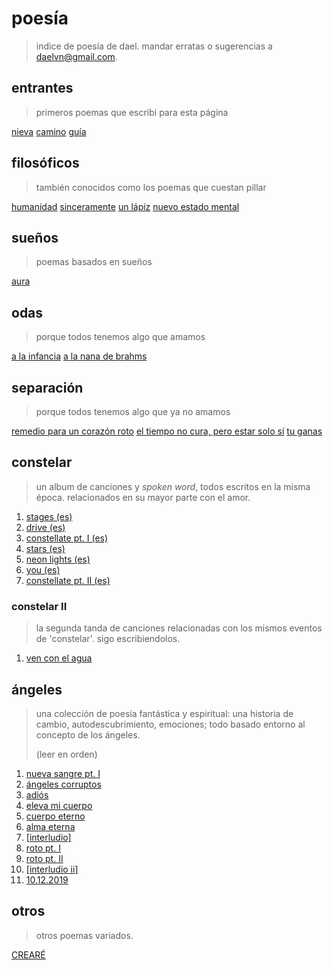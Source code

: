 # poesía

> indice de poesía de dael.
> mandar erratas o sugerencias a [daelvn@gmail.com](mailto:daelvn@gmail.com).

## entrantes

> primeros poemas que escribi para esta página

[nieva](snow.html)
[camino](path.html)
[guía](guide.html)

## filosóficos

> también conocidos como los poemas que cuestan pillar

[humanidad](humanity.html)
[sinceramente](sincerely.html)
[un lápiz](pencil.html)
[nuevo estado mental](state.html)

## sueños

> poemas basados en sueños

[aura](aura.html)

## odas

> porque todos tenemos algo que amamos

[a la infancia](childhood.html)
[a la nana de brahms](brahms.html)

## separación

> porque todos tenemos algo que ya no amamos

[remedio para un corazón roto](remedy.html)
[el tiempo no cura, pero estar solo sí](time.html)
[tu ganas](win.html)

## constelar

> un album de canciones y *spoken word*, todos escritos en la misma época. relacionados en su mayor parte con el amor.

1. [stages (es)](constellate/stages.html)
2. [drive (es)](constellate/drive.html)
3. [constellate pt. I (es)](constellate/constellate-1.html)
4. [stars (es)](constellate/stars.html)
5. [neon lights (es)](constellate/neon-lights.html)
6. [you (es)](constellate/you.html)
7. [constellate pt. II (es)](constellate/constellate-2.html)

### constelar II

> la segunda tanda de canciones relacionadas con los mismos eventos de 'constelar'. sigo escribiendolos.

1. [ven con el agua](constellate-2/water.html)

## ángeles

> una colección de poesía fantástica y espiritual: una historia de cambio, autodescubrimiento, emociones; todo basado entorno al concepto de los ángeles.
>
> (leer en orden)

1. [nueva sangre pt. I](angelic/blood-1.html)
2. [ángeles corruptos](angelic/corrupted.html)
3. [adiós](angelic/goodbye.html)
4. [eleva mi cuerpo](angelic/elevate.html)
5. [cuerpo eterno](angelic/body.html)
6. [alma eterna](angelic/soul.html)
7. [[interludio]](angelic/interlude.html)
8. [roto pt. I](angelic/broken-1.html)
9. [roto pt. II](angelic/broken-2.html)
10. [[interludio ii]](angelic/interlude-2.html)
11. [10.12.2019](angelic/10-12-2019.html)

## otros

> otros poemas variados.

[CREARÉ](create.html)